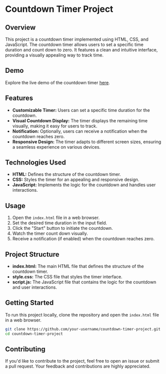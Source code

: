 # Countdown Timer Project

## Overview

This project is a countdown timer implemented using HTML, CSS, and JavaScript. The countdown timer allows users to set a specific time duration and count down to zero. It features a clean and intuitive interface, providing a visually appealing way to track time.

## Demo

Explore the live demo of the countdown timer [here](https://countdown-timer-liard-ten.vercel.app/).

## Features

- **Customizable Timer:** Users can set a specific time duration for the countdown.
- **Visual Countdown Display:** The timer displays the remaining time visually, making it easy for users to track.
- **Notification:** Optionally, users can receive a notification when the countdown reaches zero.
- **Responsive Design:** The timer adapts to different screen sizes, ensuring a seamless experience on various devices.

## Technologies Used

- **HTML:** Defines the structure of the countdown timer.
- **CSS:** Styles the timer for an appealing and responsive design.
- **JavaScript:** Implements the logic for the countdown and handles user interactions.

## Usage

1. Open the `index.html` file in a web browser.
2. Set the desired time duration in the input field.
3. Click the "Start" button to initiate the countdown.
4. Watch the timer count down visually.
5. Receive a notification (if enabled) when the countdown reaches zero.

## Project Structure

- **index.html:** The main HTML file that defines the structure of the countdown timer.
- **style.css:** The CSS file that styles the timer interface.
- **script.js:** The JavaScript file that contains the logic for the countdown and user interactions.

## Getting Started

To run this project locally, clone the repository and open the `index.html` file in a web browser.

```bash
git clone https://github.com/your-username/countdown-timer-project.git
cd countdown-timer-project
```

## Contributing

If you'd like to contribute to the project, feel free to open an issue or submit a pull request. Your feedback and contributions are highly appreciated.
